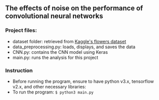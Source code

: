 ## The effects of noise on the performance of convolutional neural networks

### Project files:
  - dataset folder: retrieved from [ Kaggle's flowers dataset ](https://www.kaggle.com/alxmamaev/flowers-recognition)
  - data_preprocessing.py: loads, displays, and saves the data
  - CNN.py: contains the CNN model using Keras
  - main.py: runs the analysis for this project

### Instruction
  - Before running the program, ensure to have python v3.x, tensorflow v2.x, and other necessary libraries:
  - To run the program:  `$ python3 main.py`
